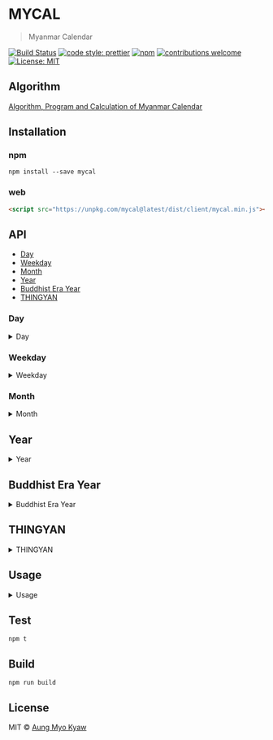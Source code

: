 # MYCAL

> Myanmar Calendar

[![Build Status][travis]][travis-url]
[![code style: prettier][prettier]][prettier-url]
[![npm][npm-download]][npm-dl-url]
[![contributions welcome][contri]][contri-url]
[![License: MIT][license]][license-url]

## Algorithm

[Algorithm, Program and Calculation of Myanmar Calendar][algorithm]

## Installation

### npm

```shell
npm install --save mycal
```

### web

```html
<script src="https://unpkg.com/mycal@latest/dist/client/mycal.min.js"></script>
```

## API

- [Day](#day)
- [Weekday](#weekday)
- [Month](#month)
- [Year](#year)
- [Buddhist Era Year](#buddhist-era-year)
- [THINGYAN](#thingyan)

### Day

<details>
<summary>Day</summary>

```javascript
const mycal = require('mycal');
//mycal
//new mycal('month/day/year');

//for today date
//use without params
//new mycal()
const myanmarDate = new mycal('1/4/1948');

const { day } = myanmarDate;
console.log(day);
// {
//    fd:{
//       en:'9',
//       my:'၉'
//    },
//    mp:{
//       en:'Waning',
//       my:'လပြည့်ကျော်'
//    }
// }
```

</details>

### Weekday

<details>
<summary>Weekday</summary>

```javascript
const mycal = require('mycal');
//mycal
//new mycal('month/day/year');

//for today date
//use without params
//new mycal()
const myanmarDate = new mycal('1/4/1948');

const { weekday } = myanmarDate;
console.log(weekday);
// {
//    en:'Sunday',
//    my:'တနင်္ဂနွေ'
// }
```

</details>

### Month

<details>
<summary>Month</summary>

```javascript
const mycal = require('mycal');
//mycal
//new mycal('month/day/year');

//for today date
//use without params
//new mycal()
const myanmarDate = new mycal('1/4/1948');

const { month } = myanmarDate;
console.log(month);
// {
//    en:'Pyatho',
//    my:'ပြာသို'
// }
```

</details>

## Year

<details>
<summary>Year</summary>

```javascript
const mycal = require('mycal');
//mycal
//new mycal('month/day/year');

//for today date
//use without params
//new mycal()
const myanmarDate = new mycal('1/4/1948');

const { year } = myanmarDate;
console.log(year);
// {
//    en:'1309',
//    my:'၁၃၀၉'
// }
```

</details>

## Buddhist Era Year

<details>
<summary>Buddhist Era Year</summary>

```javascript
const mycal = require('mycal');
//mycal
//new mycal('month/day/year');

//for today date
//use without params
//new mycal()
const myanmarDate = new mycal('1/4/1948');

const { buddhistEraYear } = myanmarDate;
console.log(buddhistEraYear);
// {
//    en:'2491',
//    my:'၂၄၉၁'
// }
```

</details>

## THINGYAN

<details>
<summary>THINGYAN</summary>

```javascript
const mycal = require('mycal');
//mycal
//new mycal('month/day/year');

//for today date
//use without params
//new mycal()
const myanmarDate = new mycal('1/4/1948');

const { thingyan } = myanmarDate;
console.log(thingyan);
// {
//    akyo:'4/13/1947',
//    akya:'4/14/1947',
//    akyat:[
//       '4/15/1947'
//    ],
//    atat:'4/16/1947',
//    new_year_day:'4/17/1947',
//    akyaTime:'4/14/1947, 8:47:18 AM',
//    atatTime:'4/16/1947, 12:48:30 PM'
// }
```

</details>

## Usage

<details>
<summary>Usage</summary>

```javascript
const mycal = require('mycal');

const today = new mycal();

//mycal
//new mycal('month/day/year');
const myanmarDate = new mycal('1/4/1948');

const { weekday, day, month, year, buddhistEraYear, thingyan } = myanmarDate;

console.log(weekday);
// {
//    en:'Sunday',
//    my:'တနင်္ဂနွေ'
// }
console.log(day);
// {
//    fd:{
//       en:'9',
//       my:'၉'
//    },
//    mp:{
//       en:'Waning',
//       my:'လပြည့်ကျော်'
//    }
// }
console.log(month);
// {
//    en:'Pyatho',
//    my:'ပြာသို'
// }
console.log(year);
// {
//    en:'1309',
//    my:'၁၃၀၉'
// }
console.log(buddhistEraYear);
// {
//    en:'2491',
//    my:'၂၄၉၁'
// }
console.log(thingyan);
// {
//    akyo:'4/13/1947',
//    akya:'4/14/1947',
//    akyat:[
//       '4/15/1947'
//    ],
//    atat:'4/16/1947',
//    new_year_day:'4/17/1947',
//    akyaTime:'1947-04-14T02:17:18.868Z',
//    atatTime:'1947-04-16T06:18:30.868Z'
// }
```

</details>

## Test

```shell
npm t
```

## Build

```shell
npm run build
```

## License

MIT © [Aung Myo Kyaw](https://github.com/AungMyoKyaw)

[algorithm]: https://coolemerald.blogspot.com/2013/06/algorithm-program-and-calculation-of.html
[contri]: https://img.shields.io/badge/contributions-welcome-brightgreen.svg?style=flat-square
[contri-url]: https://github.com/AungMyoKyaw/mycal/issues
[travis]: https://img.shields.io/travis/AungMyoKyaw/mycal/master.svg?style=flat-square
[travis-url]: https://travis-ci.org/AungMyoKyaw/mycal
[npm-download]: https://img.shields.io/npm/dt/mycal.svg?style=flat-square
[npm-dl-url]: https://www.npmjs.com/package/mycal
[license]: https://img.shields.io/badge/License-MIT-brightgreen.svg?style=flat-square
[license-url]: https://opensource.org/licenses/MIT
[prettier]: https://img.shields.io/badge/code_style-prettier-ff69b4.svg?style=flat-square
[prettier-url]: https://github.com/prettier/prettier

